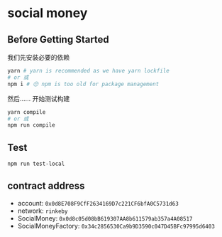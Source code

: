 # social money
## Before Getting Started
我们先安装必要的依赖
```bash
yarn # yarn is recommended as we have yarn lockfile
# or 或
npm i # 😔 npm is too old for package management
```

然后...... 开始测试构建
```bash
yarn compile
# or 或
npm run compile
```

## Test
```bash
npm run test-local
```

## contract address
- account: `0x0d8E708F9CfF2634169D7c221CF6bfA0C5731d63`
- network: `rinkeby`
- SocialMoney: `0x0d8c05d08bB619307AA8b611579ab357a4A08517`
- SocialMoneyFactory: `0x34c2856530Ca9b9D3590c047D45BFc97995d6403`
